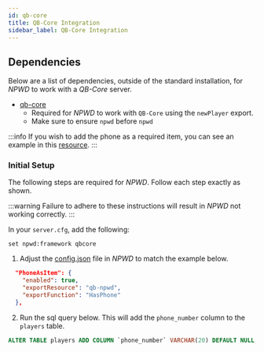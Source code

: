 ```yaml
---
id: qb-core
title: QB-Core Integration
sidebar_label: QB-Core Integration
---
```


## Dependencies
Below are a list of dependencies, outside of the standard installation, for *NPWD* to work with a *QB-Core* server.
- [qb-core](https://github.com/qbcore-framework/qb-core)
    - Required for *NPWD* to work with `QB-Core` using the `newPlayer` export.
    - Make sure to ensure `npwd` before `npwd`

:::info
If you wish to add the phone as a required item, you can see an example in this [resource](https://github.com/qbcore-framework/qb-npwd).
:::

### Initial Setup
The following steps are required for *NPWD*. Follow each step exactly as shown.

:::warning 
Failure to adhere to these instructions will result in *NPWD* not working correctly.
:::

In your `server.cfg`, add the following:

```
set npwd:framework qbcore
```

1. Adjust the [config.json](https://github.com/project-error/npwd/blob/master/config.json) file in *NPWD* to match the example below.
```json
  "PhoneAsItem": {
    "enabled": true,
    "exportResource": "qb-npwd",
    "exportFunction": "HasPhone"
  },
```
2. Run the sql query below. This will add the `phone_number` column to the `players` table.
```sql
ALTER TABLE players ADD COLUMN `phone_number` VARCHAR(20) DEFAULT NULL;
```
